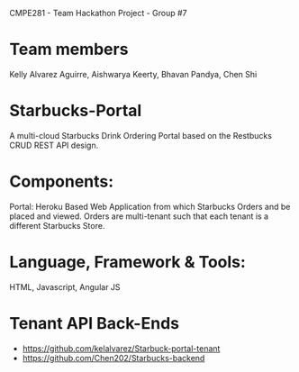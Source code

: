 CMPE281 - Team Hackathon Project - Group #7

# Team members

Kelly Alvarez Aguirre, Aishwarya Keerty, Bhavan Pandya, Chen Shi

# Starbucks-Portal

A multi-cloud Starbucks Drink Ordering Portal based on the Restbucks CRUD REST API design. 

# Components:

Portal:  Heroku Based Web Application from which Starbucks Orders and be placed and viewed.  Orders are multi-tenant such that each tenant is a different Starbucks Store. 

# Language, Framework & Tools: 
HTML, Javascript, Angular JS



# Tenant API Back-Ends
- https://github.com/kelalvarez/Starbuck-portal-tenant
- https://github.com/Chen202/Starbucks-backend

